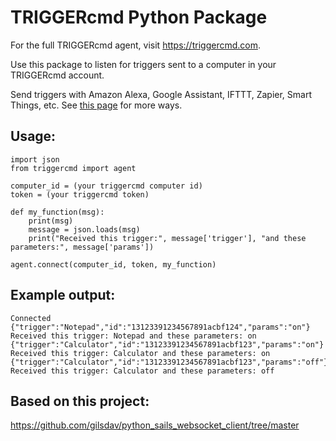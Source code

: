 # TRIGGERcmd Python Package

For the full TRIGGERcmd agent, visit https://triggercmd.com.

Use this package to listen for triggers sent to a computer in your TRIGGERcmd account.

Send triggers with Amazon Alexa, Google Assistant, IFTTT, Zapier, Smart Things, etc.  See [this page](https://www.triggercmd.com/forum/topic/30/list-of-ways-to-trigger-your-commands) for more ways.

## Usage:

```
import json
from triggercmd import agent

computer_id = (your triggercmd computer id)
token = (your triggercmd token)

def my_function(msg):
    print(msg)
    message = json.loads(msg)
    print("Received this trigger:", message['trigger'], "and these parameters:", message['params'])

agent.connect(computer_id, token, my_function)
```

## Example output:

```
Connected
{"trigger":"Notepad","id":"13123391234567891acbf124","params":"on"}
Received this trigger: Notepad and these parameters: on
{"trigger":"Calculator","id":"13123391234567891acbf123","params":"on"}
Received this trigger: Calculator and these parameters: on
{"trigger":"Calculator","id":"13123391234567891acbf123","params":"off"}
Received this trigger: Calculator and these parameters: off
```

## Based on this project:
https://github.com/gilsdav/python_sails_websocket_client/tree/master